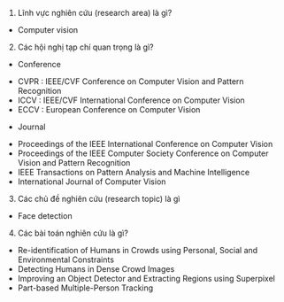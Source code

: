 1. Lĩnh vực nghiên cứu (research area) là gì?
- Computer vision

2. Các hội nghị tạp chí quan trọng là gì?
+ Conference
- CVPR : IEEE/CVF Conference on Computer Vision and Pattern Recognition
- ICCV : IEEE/CVF International Conference on Computer Vision
- ECCV : European Conference on Computer Vision
+ Journal
- Proceedings of the IEEE International Conference on Computer Vision
- Proceedings of the IEEE Computer Society Conference on Computer Vision and Pattern Recognition
- IEEE Transactions on Pattern Analysis and Machine Intelligence
- International Journal of Computer Vision

3. Các chủ đề nghiên cứu (research topic) là gì
- Face detection

4. Các bài toán nghiên cứu là gì?
- Re-identification of Humans in Crowds using Personal, Social and Environmental Constraints
- Detecting Humans in Dense Crowd Images
- Improving an Object Detector and Extracting Regions using Superpixel
- Part-based Multiple-Person Tracking
